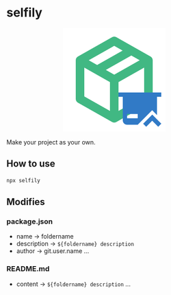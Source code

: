# selfily

<p align="center">
  <a href="https://raw.githubusercontent.com/micaiguai/selfify/refs/heads/main/assets/icon.png">
    <img style="width: 240px;" src="https://raw.githubusercontent.com/micaiguai/selfify/refs/heads/main/assets/icon.png">
  </a>
</p>

Make your project as your own.

## How to use
```bash
npx selfily
```

## Modifies
### package.json
- name -> foldername
- description -> `${foldername} description`
- author -> git.user.name
...

### README.md
- content -> `${foldername} description`
...

